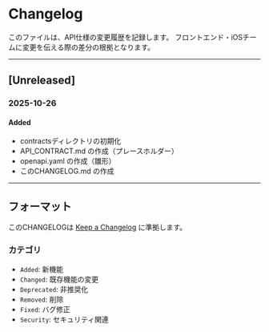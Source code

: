 # Changelog

このファイルは、API仕様の変更履歴を記録します。
フロントエンド・iOSチームに変更を伝える際の差分の根拠となります。

---

## [Unreleased]

### 2025-10-26

#### Added
- contractsディレクトリの初期化
- API_CONTRACT.md の作成（プレースホルダー）
- openapi.yaml の作成（雛形）
- このCHANGELOG.md の作成

---

## フォーマット

このCHANGELOGは [Keep a Changelog](https://keepachangelog.com/ja/1.0.0/) に準拠します。

### カテゴリ
- `Added`: 新機能
- `Changed`: 既存機能の変更
- `Deprecated`: 非推奨化
- `Removed`: 削除
- `Fixed`: バグ修正
- `Security`: セキュリティ関連
